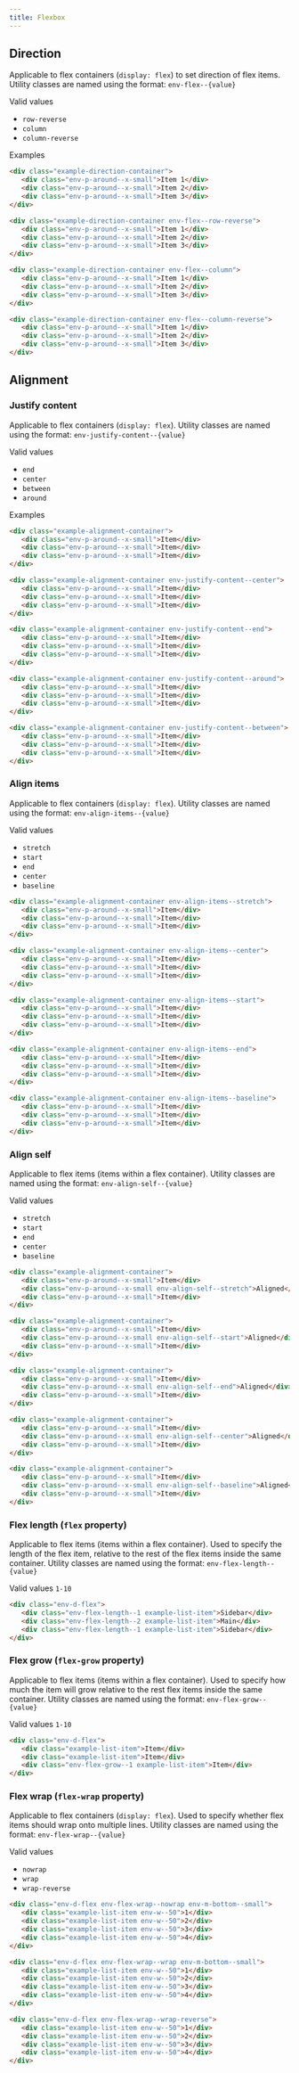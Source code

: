 ```yaml
---
title: Flexbox
---
```


## Direction

Applicable to flex containers (`display: flex`) to set direction of flex items. Utility classes are named using the format: `env-flex--{value}`

Valid values

-  `row-reverse`
-  `column`
-  `column-reverse`

Examples

```html
<div class="example-direction-container">
   <div class="env-p-around--x-small">Item 1</div>
   <div class="env-p-around--x-small">Item 2</div>
   <div class="env-p-around--x-small">Item 3</div>
</div>

<div class="example-direction-container env-flex--row-reverse">
   <div class="env-p-around--x-small">Item 1</div>
   <div class="env-p-around--x-small">Item 2</div>
   <div class="env-p-around--x-small">Item 3</div>
</div>

<div class="example-direction-container env-flex--column">
   <div class="env-p-around--x-small">Item 1</div>
   <div class="env-p-around--x-small">Item 2</div>
   <div class="env-p-around--x-small">Item 3</div>
</div>

<div class="example-direction-container env-flex--column-reverse">
   <div class="env-p-around--x-small">Item 1</div>
   <div class="env-p-around--x-small">Item 2</div>
   <div class="env-p-around--x-small">Item 3</div>
</div>
```

## Alignment

### Justify content

Applicable to flex containers (`display: flex`). Utility classes are named using the format: `env-justify-content--{value}`

Valid values

-  `end`
-  `center`
-  `between`
-  `around`

Examples

```html
<div class="example-alignment-container">
   <div class="env-p-around--x-small">Item</div>
   <div class="env-p-around--x-small">Item</div>
   <div class="env-p-around--x-small">Item</div>
</div>

<div class="example-alignment-container env-justify-content--center">
   <div class="env-p-around--x-small">Item</div>
   <div class="env-p-around--x-small">Item</div>
   <div class="env-p-around--x-small">Item</div>
</div>

<div class="example-alignment-container env-justify-content--end">
   <div class="env-p-around--x-small">Item</div>
   <div class="env-p-around--x-small">Item</div>
   <div class="env-p-around--x-small">Item</div>
</div>

<div class="example-alignment-container env-justify-content--around">
   <div class="env-p-around--x-small">Item</div>
   <div class="env-p-around--x-small">Item</div>
   <div class="env-p-around--x-small">Item</div>
</div>

<div class="example-alignment-container env-justify-content--between">
   <div class="env-p-around--x-small">Item</div>
   <div class="env-p-around--x-small">Item</div>
   <div class="env-p-around--x-small">Item</div>
</div>
```

### Align items

Applicable to flex containers (`display: flex`). Utility classes are named using the format: `env-align-items--{value}`

Valid values

-  `stretch`
-  `start`
-  `end`
-  `center`
-  `baseline`

```html
<div class="example-alignment-container env-align-items--stretch">
   <div class="env-p-around--x-small">Item</div>
   <div class="env-p-around--x-small">Item</div>
   <div class="env-p-around--x-small">Item</div>
</div>

<div class="example-alignment-container env-align-items--center">
   <div class="env-p-around--x-small">Item</div>
   <div class="env-p-around--x-small">Item</div>
   <div class="env-p-around--x-small">Item</div>
</div>

<div class="example-alignment-container env-align-items--start">
   <div class="env-p-around--x-small">Item</div>
   <div class="env-p-around--x-small">Item</div>
   <div class="env-p-around--x-small">Item</div>
</div>

<div class="example-alignment-container env-align-items--end">
   <div class="env-p-around--x-small">Item</div>
   <div class="env-p-around--x-small">Item</div>
   <div class="env-p-around--x-small">Item</div>
</div>

<div class="example-alignment-container env-align-items--baseline">
   <div class="env-p-around--x-small">Item</div>
   <div class="env-p-around--x-small">Item</div>
   <div class="env-p-around--x-small">Item</div>
</div>
```

### Align self

Applicable to flex items (items within a flex container). Utility classes are named using the format: `env-align-self--{value}`

Valid values

-  `stretch`
-  `start`
-  `end`
-  `center`
-  `baseline`

```html
<div class="example-alignment-container">
   <div class="env-p-around--x-small">Item</div>
   <div class="env-p-around--x-small env-align-self--stretch">Aligned</div>
   <div class="env-p-around--x-small">Item</div>
</div>

<div class="example-alignment-container">
   <div class="env-p-around--x-small">Item</div>
   <div class="env-p-around--x-small env-align-self--start">Aligned</div>
   <div class="env-p-around--x-small">Item</div>
</div>

<div class="example-alignment-container">
   <div class="env-p-around--x-small">Item</div>
   <div class="env-p-around--x-small env-align-self--end">Aligned</div>
   <div class="env-p-around--x-small">Item</div>
</div>

<div class="example-alignment-container">
   <div class="env-p-around--x-small">Item</div>
   <div class="env-p-around--x-small env-align-self--center">Aligned</div>
   <div class="env-p-around--x-small">Item</div>
</div>

<div class="example-alignment-container">
   <div class="env-p-around--x-small">Item</div>
   <div class="env-p-around--x-small env-align-self--baseline">Aligned</div>
   <div class="env-p-around--x-small">Item</div>
</div>
```

### Flex length (`flex` property)

Applicable to flex items (items within a flex container). Used to specify the length of the flex item, relative to the rest of the flex items inside the same container. Utility classes are named using the format: `env-flex-length--{value}`

Valid values `1-10`

```html
<div class="env-d-flex">
   <div class="env-flex-length--1 example-list-item">Sidebar</div>
   <div class="env-flex-length--2 example-list-item">Main</div>
   <div class="env-flex-length--1 example-list-item">Sidebar</div>
</div>
```

### Flex grow (`flex-grow` property)

Applicable to flex items (items within a flex container). Used to specify how much the item will grow relative to the rest flex items inside the same container. Utility classes are named using the format: `env-flex-grow--{value}`

Valid values `1-10`

```html
<div class="env-d-flex">
   <div class="example-list-item">Item</div>
   <div class="example-list-item">Item</div>
   <div class="env-flex-grow--1 example-list-item">Item</div>
</div>
```

### Flex wrap (`flex-wrap` property)

Applicable to flex containers (`display: flex`). Used to specify whether flex items should wrap onto multiple
lines. Utility classes are named using the format: `env-flex-wrap--{value}`

Valid values

-  `nowrap`
-  `wrap`
-  `wrap-reverse`

```html
<div class="env-d-flex env-flex-wrap--nowrap env-m-bottom--small">
   <div class="example-list-item env-w--50">1</div>
   <div class="example-list-item env-w--50">2</div>
   <div class="example-list-item env-w--50">3</div>
   <div class="example-list-item env-w--50">4</div>
</div>

<div class="env-d-flex env-flex-wrap--wrap env-m-bottom--small">
   <div class="example-list-item env-w--50">1</div>
   <div class="example-list-item env-w--50">2</div>
   <div class="example-list-item env-w--50">3</div>
   <div class="example-list-item env-w--50">4</div>
</div>

<div class="env-d-flex env-flex-wrap--wrap-reverse">
   <div class="example-list-item env-w--50">1</div>
   <div class="example-list-item env-w--50">2</div>
   <div class="example-list-item env-w--50">3</div>
   <div class="example-list-item env-w--50">4</div>
</div>
```
